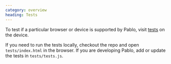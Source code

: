 ```yaml
--- 
category: overview
heading: Tests
---
```


To test if a particular browser or device is supported by Pablo, visit <a href="/tests" target="_blank">tests</a> on the device.

If you need to run the tests locally, checkout the repo and open `tests/index.html` in the browser. If you are developing Pablo, add or update the tests in `tests/tests.js`.


<!-- Testcard -->
<div id="testcard" style="margin-top:40px">
    <script>
        // Load, on DOM ready
        if ('addEventListener' in document){
            document.addEventListener('DOMContentLoaded', function(){
                var script = document.createElement('script');
                document.body.appendChild(script);
                script.src = '/media/testcard.js';
            }, false);
        }
    </script>
</div>

[tests]: http://pablojs.com/tests/
[build]: #build-process